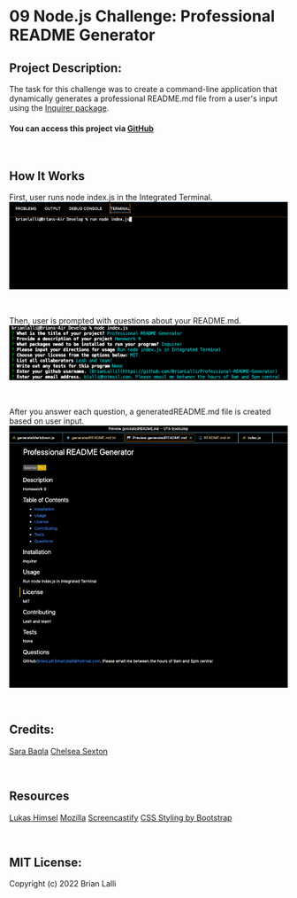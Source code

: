 # 09 Node.js Challenge: Professional README Generator


## Project Description:
The task for this challenge was to create a command-line application that dynamically generates a professional README.md file from a user's input using the [Inquirer package](https://www.npmjs.com/package/inquirer).

#### You can access this project via [GitHub](https://github.com/BrianLalli/Professional-README-Generator)

<br>


## How It Works
First, user runs node index.js in the Integrated Terminal.
![Integrated Terminal](./Assets/images/Integrated%20Terminal%202.png)

<br>

Then, user is prompted with questions about your README.md.
![README Questions](./Assets/images/README%20Questions.png)

<br>

After you answer each question, a generatedREADME.md file is created based on user input.
![Generated README.md](./Assets/images/Generated%20README.png)

<br>


## Credits:
[Sara Baqla](https://github.com/missatrox44)
[Chelsea Sexton](https://github.com/chelsea314)

<br>

## Resources
[Lukas Himsel](https://gist.github.com/lukas-h/2a5d00690736b4c3a7ba)
[Mozilla](https://opensource.org/licenses/MPL-2.0)
[Screencastify](https://www.screencastify.com)
[CSS Styling by Bootstrap](https://startbootstrap.com/)

<br>

## MIT License:

Copyright (c) 2022 Brian Lalli